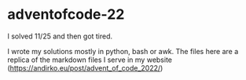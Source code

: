 # adventofcode-22
I solved 11/25 and then got tired. 

I wrote my solutions mostly in python, bash or awk. The files here are a replica of the markdown files I serve in my website (https://andirko.eu/post/advent_of_code_2022/)
